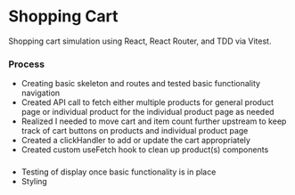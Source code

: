 # Shopping Cart

Shopping cart simulation using React, React Router, and TDD via Vitest.

### Process

- Creating basic skeleton and routes and tested basic functionality navigation
- Created API call to fetch either multiple products for general product page or individual product for the individual product page as needed
- Realized I needed to move cart and item count further upstream to keep track of cart buttons on products and individual product page
- Created a clickHandler to add or update the cart appropriately
- Created custom useFetch hook to clean up product(s) components

###

- Testing of display once basic functionality is in place
- Styling

